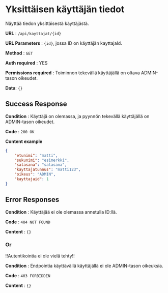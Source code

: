 # Yksittäisen käyttäjän tiedot

Näyttää tiedon yksittäisestä käyttäjästä.

**URL** : `/api/kayttajat/{id}`

**URL Parameters** : `{id}`, jossa ID on käyttäjän kayttajaId.

**Method** : `GET`

**Auth required** : YES

**Permissions required** : Toiminnon tekevällä käyttäjällä on oltava ADMIN-tason oikeudet. 

**Data**: `{}`

## Success Response

**Condition** : Käyttäjä on olemassa, ja pyynnön tekevällä käyttäjällä on ADMIN-tason oikeudet.

**Code** : `200 OK`

**Content example**

```json
{
    "etunimi": "matti",
    "sukunimi": "esimerkki",
    "salasana": "salasana",
    "kayttajatunnus": "matti123",
    "oikeus": "ADMIN",
    "kayttajaid": 1
}
```

## Error Responses

**Condition** : Käyttäjää ei ole olemassa annetulla ID:llä.

**Code** : `404 NOT FOUND`

**Content** : `{}`

### Or

!!Autentikointia ei ole vielä tehty!!

**Condition** : Endpointia käyttävällä käyttäjällä ei ole ADMIN-tason oikeuksia.

**Code** : `403 FORBIDDEN`

**Content** : `{}`
